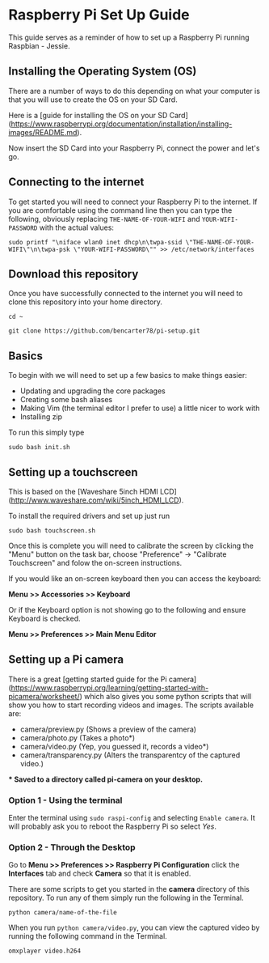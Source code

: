# Raspberry Pi Set Up Guide

This guide serves as a reminder of how to set up a Raspberry Pi running Raspbian - Jessie.


## Installing the Operating System (OS)

There are a number of ways to do this depending on what your computer is that you will use to create the OS on your SD Card.

Here is a [guide for installing the OS on your SD Card] (https://www.raspberrypi.org/documentation/installation/installing-images/README.md).

Now insert the SD Card into your Raspberry Pi, connect the power and let's go.


## Connecting to the internet

To get started you will need to connect your Raspberry Pi to the internet. If you are comfortable using the command line then you can type the following, obviously replacing `THE-NAME-OF-YOUR-WIFI` and `YOUR-WIFI-PASSWORD` with the actual values:

`sudo printf "\niface wlan0 inet dhcp\n\twpa-ssid \"THE-NAME-OF-YOUR-WIFI\"\n\twpa-psk \"YOUR-WIFI-PASSWORD\"" >> /etc/network/interfaces`


## Download this repository

Once you have successfully connected to the internet you will need to clone this repository into your home directory.

`cd ~`

`git clone https://github.com/bencarter78/pi-setup.git`


## Basics

To begin with we will need to set up a few basics to make things easier:

- Updating and upgrading the core packages
- Creating some bash aliases
- Making Vim (the terminal editor I prefer to use) a little nicer to work with
- Installing zip

To run this simply type 

`sudo bash init.sh`


## Setting up a touchscreen

This is based on the [Waveshare 5inch HDMI LCD] (http://www.waveshare.com/wiki/5inch_HDMI_LCD).

To install the required drivers and set up just run 

`sudo bash touchscreen.sh`

Once this is complete you will need to calibrate the screen by clicking the "Menu" button on the task bar, choose "Preference" -> "Calibrate Touchscreen" and folow the on-screen instructions.

If you would like an on-screen keyboard then you can access the keyboard: 

**Menu >> Accessories >> Keyboard**

Or if the Keyboard option is not showing go to the following and ensure Keyboard is checked.

**Menu >> Preferences >> Main Menu Editor**


## Setting up a Pi camera

There is a great [getting started guide for the Pi camera] (https://www.raspberrypi.org/learning/getting-started-with-picamera/worksheet/) which also gives you some python scripts that will show you how to start recording videos and images. The scripts available are:

- camera/preview.py (Shows a preview of the camera)
- camera/photo.py (Takes a photo*)
- camera/video.py (Yep, you guessed it, records a video*)
- camera/transparency.py (Alters the transparentcy of the captured video.)

__* Saved to a directory called pi-camera on your desktop.__

### Option 1 - Using the terminal

Enter the terminal using `sudo raspi-config` and selecting `Enable camera`. It will probably ask you to reboot the Raspberry Pi so select *Yes*.

### Option 2 - Through the Desktop

Go to **Menu >> Preferences >> Raspberry Pi Configuration** click the **Interfaces** tab and check **Camera** so that it is enabled.

There are some scripts to get you started in the **camera** directory of this repository. To run any of them simply run the following in the Terminal.

`python camera/name-of-the-file`

When you run `python camera/video.py`, you can view the captured video by running the following command in the Terminal.

`omxplayer video.h264`



